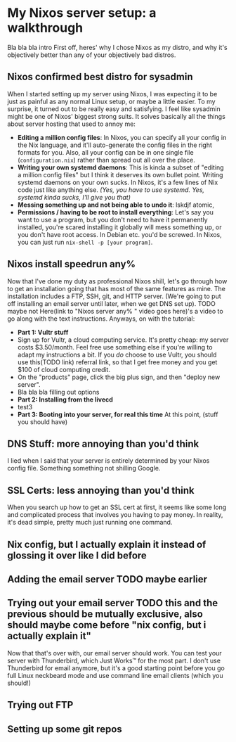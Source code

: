 # My Nixos server setup: a walkthrough
Bla bla bla intro
First off, heres' why I chose Nixos as my distro, and why it's objectively better than any of your objectively bad distros.
## Nixos confirmed best distro for sysadmin
When I started setting up my server using Nixos, I was expecting it to be just as painful as
any normal Linux setup, or maybe a little easier.
To my surprise, it turned out to be really easy and satisfying.
I feel like sysadmin might be one of Nixos' biggest strong suits.
It solves basically all the things about server hosting that used to annoy me:
- **Editing a million config files**: In Nixos, you can specify all your config in the Nix language, and it'll auto-generate the config files in the right formats for you. Also, all your config can be in one single file (`configuration.nix`) rather than spread out all over the place.
- **Writing your own systemd daemons**: This is kinda a subset of "editing a million config files" but I think it deserves its own bullet point. Writing systemd daemons on your own sucks. In Nixos, it's a few lines of Nix code just like anything else. *(Yes, you have to use systemd. Yes, systemd kinda sucks, I'll give you that)*
- **Messing something up and not being able to undo it**: lskdjf atomic,
- **Permissions / having to be root to install everything**: Let's say you want to use a program, but you don't need to have it permanently installed, you're scared installing it globally will mess something up, or you don't have root access. In Debian etc. you'd be screwed. In Nixos, you can just run `nix-shell -p [your program]`.
## Nixos install speedrun any%
Now that I've done my duty as professional Nixos shill, let's go through how to
get an installation going that has most of the same features as mine.
The installation includes a FTP, SSH, git, and HTTP server.
(We're going to put off installing an email server until later, when we get DNS set up). TODO maybe not
Here(link to "Nixos server any% " video goes here)'s a video to go along with the text instructions.
Anyways, on with the tutorial:
- **Part 1: Vultr stuff**
- Sign up for Vultr, a cloud computing service. It's pretty cheap: my server costs $3.50/month. Feel free use something else if you're willing to adapt my instructions a bit. If you *do* choose to use Vultr, you should use this(TODO link) referral link, so that I get free money and you get $100 of cloud computing credit.
- On the "products" page, click the big plus sign, and then "deploy new server".
- Bla bla bla filling out options
- **Part 2: Installing from the livecd**
- test3
- **Part 3: Booting into your server, for real this time**
At this point, (stuff you should have)
## DNS Stuff: more annoying than you'd think
I lied when I said that your server is entirely determined by your Nixos config file.
Something something not shilling Google.
## SSL Certs: less annoying than you'd think
When you search up how to get an SSL cert at first, it seems like some long and complicated process that
involves you having to pay money.
In reality, it's dead simple, pretty much just running one command.
## Nix config, but I actually explain it instead of glossing it over like I did before
## Adding the email server TODO maybe earlier
## Trying out your email server TODO this and the previous should be mutually exclusive, also should maybe come before "nix config, but i actually explain it"
Now that that's over with, our email server should work.
You can test your server with Thunderbird, which Just Works:tm: for the most part.
I don't use Thunderbird for email anymore, but it's a good starting point
before you go full Linux neckbeard mode and use command line email clients (which you should!)
## Trying out FTP
## Setting up some git repos
